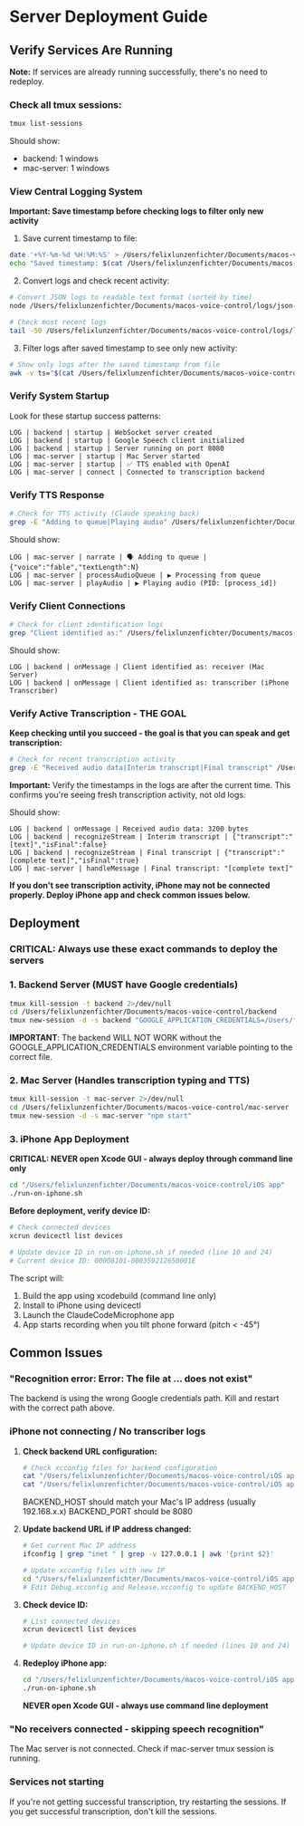 # Server Deployment Guide

## Verify Services Are Running

**Note:** If services are already running successfully, there's no need to redeploy.

### Check all tmux sessions:
```bash
tmux list-sessions
```

Should show:
- backend: 1 windows
- mac-server: 1 windows

### View Central Logging System

**Important: Save timestamp before checking logs to filter only new activity**

1. Save current timestamp to file:
```bash
date '+%Y-%m-%d %H:%M:%S' > /Users/felixlunzenfichter/Documents/macos-voice-control/logs/deploy_start.txt
echo "Saved timestamp: $(cat /Users/felixlunzenfichter/Documents/macos-voice-control/logs/deploy_start.txt)"
```

2. Convert logs and check recent activity:
```bash
# Convert JSON logs to readable text format (sorted by time)
node /Users/felixlunzenfichter/Documents/macos-voice-control/logs/json-to-text.js

# Check most recent logs
tail -50 /Users/felixlunzenfichter/Documents/macos-voice-control/logs/logs.txt
```

3. Filter logs after saved timestamp to see only new activity:
```bash
# Show only logs after the saved timestamp from file
awk -v ts="$(cat /Users/felixlunzenfichter/Documents/macos-voice-control/logs/deploy_start.txt)" '$0 ~ /^[0-9]{4}-[0-9]{2}-[0-9]{2} [0-9]{2}:[0-9]{2}:[0-9]{2}/ && $0 >= ts' /Users/felixlunzenfichter/Documents/macos-voice-control/logs/logs.txt
```

### Verify System Startup
Look for these startup success patterns:
```
LOG | backend | startup | WebSocket server created
LOG | backend | startup | Google Speech client initialized  
LOG | backend | startup | Server running on port 8080
LOG | mac-server | startup | Mac Server started
LOG | mac-server | startup | ✅ TTS enabled with OpenAI
LOG | mac-server | connect | Connected to transcription backend
```

### Verify TTS Response
```bash
# Check for TTS activity (Claude speaking back)
grep -E "Adding to queue|Playing audio" /Users/felixlunzenfichter/Documents/macos-voice-control/logs/logs.txt | tail -5
```

Should show:
```
LOG | mac-server | narrate | 🗣️ Adding to queue | {"voice":"fable","textLength":N}
LOG | mac-server | processAudioQueue | ▶️ Processing from queue
LOG | mac-server | playAudio | ▶️ Playing audio (PID: [process_id])
```

### Verify Client Connections
```bash
# Check for client identification logs
grep "Client identified as:" /Users/felixlunzenfichter/Documents/macos-voice-control/logs/logs.txt | tail -5
```

Should show:
```
LOG | backend | onMessage | Client identified as: receiver (Mac Server)
LOG | backend | onMessage | Client identified as: transcriber (iPhone Transcriber)
```

### **Verify Active Transcription - THE GOAL**
**Keep checking until you succeed - the goal is that you can speak and get transcription:**

```bash
# Check for recent transcription activity
grep -E "Received audio data|Interim transcript|Final transcript" /Users/felixlunzenfichter/Documents/macos-voice-control/logs/logs.txt | tail -10
```

**Important:** Verify the timestamps in the logs are after the current time. This confirms you're seeing fresh transcription activity, not old logs.

Should show:
```
LOG | backend | onMessage | Received audio data: 3200 bytes
LOG | backend | recognizeStream | Interim transcript | {"transcript":"[text]","isFinal":false}
LOG | backend | recognizeStream | Final transcript | {"transcript":"[complete text]","isFinal":true}
LOG | mac-server | handleMessage | Final transcript: "[complete text]"
```

**If you don't see transcription activity, iPhone may not be connected properly. Deploy iPhone app and check common issues below.**

## Deployment

### CRITICAL: Always use these exact commands to deploy the servers

### 1. Backend Server (MUST have Google credentials)
```bash
tmux kill-session -t backend 2>/dev/null
cd /Users/felixlunzenfichter/Documents/macos-voice-control/backend
tmux new-session -d -s backend "GOOGLE_APPLICATION_CREDENTIALS=/Users/felixlunzenfichter/.config/gcloud/legacy_credentials/id-speech-to-text-app@gen-lang-client-0047710702.iam.gserviceaccount.com/adc.json node server.js"
```

**IMPORTANT**: The backend WILL NOT WORK without the GOOGLE_APPLICATION_CREDENTIALS environment variable pointing to the correct file.

### 2. Mac Server (Handles transcription typing and TTS)
```bash
tmux kill-session -t mac-server 2>/dev/null
cd /Users/felixlunzenfichter/Documents/macos-voice-control/mac-server
tmux new-session -d -s mac-server "npm start"
```

### 3. iPhone App Deployment

**CRITICAL: NEVER open Xcode GUI - always deploy through command line only**

```bash
cd "/Users/felixlunzenfichter/Documents/macos-voice-control/iOS app"
./run-on-iphone.sh
```

**Before deployment, verify device ID:**
```bash
# Check connected devices
xcrun devicectl list devices

# Update device ID in run-on-iphone.sh if needed (line 10 and 24)
# Current device ID: 00008101-000359212650001E
```

The script will:
1. Build the app using xcodebuild (command line only)
2. Install to iPhone using devicectl
3. Launch the ClaudeCodeMicrophone app
4. App starts recording when you tilt phone forward (pitch < -45°)

## Common Issues

### "Recognition error: Error: The file at ... does not exist"
The backend is using the wrong Google credentials path. Kill and restart with the correct path above.

### iPhone not connecting / No transcriber logs
1. **Check backend URL configuration:**
   ```bash
   # Check xcconfig files for backend configuration
   cat "/Users/felixlunzenfichter/Documents/macos-voice-control/iOS app/Debug.xcconfig"
   cat "/Users/felixlunzenfichter/Documents/macos-voice-control/iOS app/Release.xcconfig"
   ```
   BACKEND_HOST should match your Mac's IP address (usually 192.168.x.x)
   BACKEND_PORT should be 8080

2. **Update backend URL if IP address changed:**
   ```bash
   # Get current Mac IP address
   ifconfig | grep "inet " | grep -v 127.0.0.1 | awk '{print $2}'
   
   # Update xcconfig files with new IP
   cd "/Users/felixlunzenfichter/Documents/macos-voice-control/iOS app"
   # Edit Debug.xcconfig and Release.xcconfig to update BACKEND_HOST
   ```

3. **Check device ID:**
   ```bash
   # List connected devices
   xcrun devicectl list devices
   
   # Update device ID in run-on-iphone.sh if needed (lines 10 and 24)
   ```

4. **Redeploy iPhone app:**
   ```bash
   cd "/Users/felixlunzenfichter/Documents/macos-voice-control/iOS app"
   ./run-on-iphone.sh
   ```
   **NEVER open Xcode GUI - always use command line deployment**

### "No receivers connected - skipping speech recognition"
The Mac server is not connected. Check if mac-server tmux session is running.

### Services not starting
If you're not getting successful transcription, try restarting the sessions. If you get successful transcription, don't kill the sessions.

